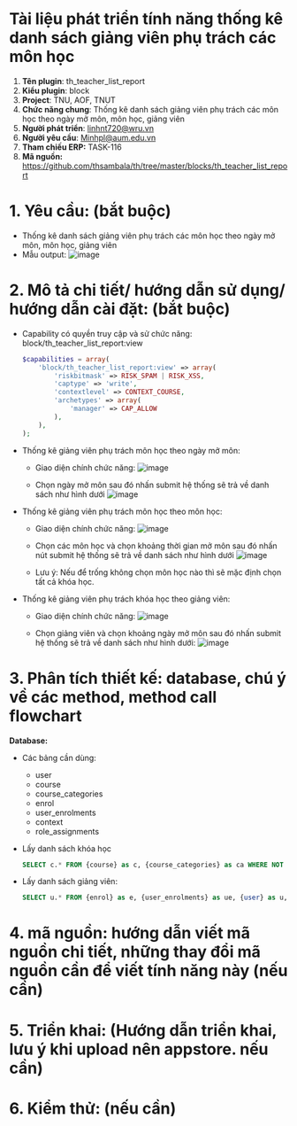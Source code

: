 # **Tài liệu phát triển tính năng thống kê danh sách giảng viên phụ trách các môn học**

1. **Tên plugin**: th_teacher_list_report
2. **Kiểu plugin**: block
3. **Project**: TNU, AOF, TNUT
4. **Chức năng chung**: Thống kê danh sách giảng viên phụ trách các môn học theo ngày mở môn, môn học, giảng viên
5. **Người phát triển**: linhnt720@wru.vn
6. **Người yêu cầu**: Minhpl@aum.edu.vn
7. **Tham chiếu ERP:** TASK-116
8. **Mã nguồn:** https://github.com/thsambala/th/tree/master/blocks/th_teacher_list_report

# 1. Yêu cầu: (bắt buộc)
- Thống kê danh sách giảng viên phụ trách các môn học theo ngày mở môn, môn học, giảng viên
- Mẫu output:
![image](https://user-images.githubusercontent.com/13426817/209254504-c175c828-2a2b-409d-9949-59c3fe5b0081.png)

# 2. Mô tả chi tiết/ hướng dẫn sử dụng/ hướng dẫn cài đặt: (bắt buộc)

- Capability có quyền truy cập và sử chức năng: block/th_teacher_list_report:view

    ```php
    $capabilities = array(
        'block/th_teacher_list_report:view' => array(
            'riskbitmask' => RISK_SPAM | RISK_XSS,
            'captype' => 'write',
            'contextlevel' => CONTEXT_COURSE,
            'archetypes' => array(
                'manager' => CAP_ALLOW
            ),
        ),
    );
    ```

- Thống kê giảng viên phụ trách môn học theo ngày mở môn:
    - Giao diện chính chức năng:
    ![image](https://user-images.githubusercontent.com/57883256/209046266-51621eee-0548-4568-9a3b-017e46796527.png)

    - Chọn ngày mở môn sau đó nhấn submit hệ thống sẽ trả về danh sách như hình dưới
    ![image](https://user-images.githubusercontent.com/57883256/209046483-e199ddcf-b19b-4ea0-9dda-b98b6ed4aac2.png)

- Thống kê giảng viên phụ trách môn học theo môn học:
    - Giao diện chính chức năng:
    ![image](https://user-images.githubusercontent.com/57883256/209046819-7621f917-c2b3-4670-9773-9b7cd632c70a.png)

    - Chọn các môn học và chọn khoảng thời gian mở môn sau đó nhấn nút submit hệ thống sẽ trả về danh sách như hình dưới
    ![image](https://user-images.githubusercontent.com/57883256/209047178-16e8a912-a45d-4dc4-8ba6-f43cdc2eaca4.png)

    - Lưu ý: Nếu để trống không chọn môn học nào thì sẽ mặc định chọn tất cả khóa học.

- Thống kê giảng viên phụ trách khóa học theo giảng viên:
    - Giao diện chính chức năng:
    ![image](https://user-images.githubusercontent.com/57883256/209047516-efb30d36-725b-4036-ab7d-505b4b165998.png)

    - Chọn giảng viên và chọn khoảng ngày mở môn sau đó nhấn submit hệ thống sẽ trả về danh sách như hình dưới:
    ![image](https://user-images.githubusercontent.com/57883256/209047724-8110a2aa-3397-4c47-adef-9fb23c3010af.png)

# 3. Phân tích thiết kế: database, chú ý về các method, method call flowchart 
**Database:**
- Các bảng cần dùng:
    - user
    - course
    - course_categories
    - enrol
    - user_enrolments
    - context
    - role_assignments

- Lấy danh sách khóa học    
    ```sql
    SELECT c.* FROM {course} as c, {course_categories} as ca WHERE NOT c.id = 1 AND NOT c.category = 1 AND c.visible <> 0 AND c.fullname NOT LIKE '% - mẫu' AND ca.id = c.category AND ca.visible = 1
   ```
- Lấy danh sách giảng viên:

    ```sql
    SELECT u.* FROM {enrol} as e, {user_enrolments} as ue, {user} as u, {context} as c, {role_assignments} as ra WHERE ue.status = 0 AND e.courseid = '$course_id' AND e.enrol = 'manual' AND e.id = ue.enrolid AND u.id = ue.userid AND c.instanceid = '$course_id' AND c.contextlevel = '50' AND c.id = ra.contextid AND ra.userid = u.id AND ra.roleid = '$roleid'
    ```

# 4. mã nguồn: hướng dẫn viết mã nguồn chi tiết, những thay đổi mã nguồn cần để viết tính năng này (nếu cần)

# 5. Triển khai: (Hướng dẫn triển khai, lưu ý khi upload nên appstore. nếu cần)

# 6. Kiểm thử: (nếu cần)
